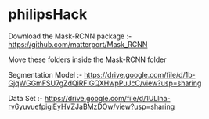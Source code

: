 # philipsHack

Download the Mask-RCNN package :- https://github.com/matterport/Mask_RCNN


Move these folders inside the Mask-RCNN folder

Segmentation Model :- https://drive.google.com/file/d/1b-GjqWGGmFSU7gZdQiRFIGQXHwpPuJcC/view?usp=sharing

Data Set :- https://drive.google.com/file/d/1ULlna-rv6yuvuefpigiEyHVZJaBMzDOw/view?usp=sharing


